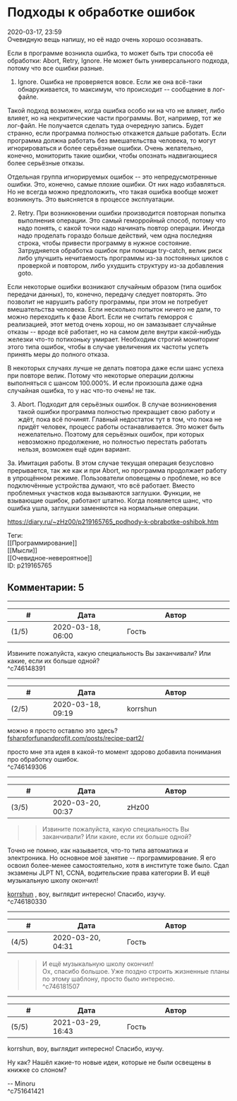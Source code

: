 Подходы к обработке ошибок
==========================

  
2020-03-17, 23:59  
 Очевидную вещь напишу, но её надо очень хорошо осознавать.   
   
 Если в программе возникла ошибка, то может быть три способа её обработки: Abort, Retry, Ignore. Не может быть универсального подхода, потому что все ошибки разные.   
   
 1. Ignore. Ошибка не проверяется вовсе. Если же она всё-таки обнаруживается, то максимум, что происходит -- сообщение в лог-файле.   
   
 Такой подход возможен, когда ошибка особо ни на что не влияет, либо влияет, но на некритические части программы. Вот, например, тот же лог-файл. Не получается сделать туда очередную запись. Будет странно, если программа полностью откажется дальше работать. Если программа должна работать без вмешательства человека, то могут игнорироваться и более серьёзные ошибки. Очень желательно, конечно, мониторить такие ошибки, чтобы опознать надвигающиеся более серьёзные отказы.   
   
 Отдельная группа игнорируемых ошибок -- это непредусмотренные ошибки. Это, конечно, самые плохие ошибки. От них надо избавляться. Но не всегда можно предположить, что такая ошибка вообще может возникнуть. Это выясняется в процессе эксплуатации.   
   
 2. Retry. При возникновении ошибки производится повторная попытка выполнения операции. Это самый геморройный способ, потому что надо понять, с какой точки надо начинать повтор операции. Иногда надо проделать гораздо больше действий, чем одна последняя строка, чтобы привести программу в нужное состояние. Затрудняется обработка ошибок при помощи try-catch, велик риск либо улучшить нечитаемость программы из-за постоянных циклов с проверкой и повтором, либо ухудшить структуру из-за добавления goto.   
   
 Если некоторые ошибки возникают случайным образом (типа ошибок передачи данных), то, конечно, передачу следует повторять. Это позволит не нарушить работу программы, при этом не потребует вмешательства человека. Если несколько попыток ничего не дали, то можно переходить к фазе Abort. Если не считать геморроя с реализацией, этот метод очень хорош, но он замазывает случайные отказы -- вроде всё работает, но на самом деле внутри какой-нибудь железки что-то потихоньку умирает. Необходим строгий мониторинг этого типа ошибок, чтобы в случае увеличения их частоты успеть принять меры до полного отказа.   
   
 В некоторых случаях лучше не делать повтора даже если шанс успеха при повторе велик. Потому что некоторые операции должны выполняться с шансом 100.000%. И если произошла даже одна случайная ошибка, то у нас что-то очень! не так.   
   
 3. Abort. Подходит для серьёзных ошибок. В случае возникновения такой ошибки программа полностью прекращает свою работу и ждёт, пока всё починят. Главный недостаток тут в том, что пока не придёт человек, процесс работы останавливается. Это может быть нежелательно. Поэтому для серьёзных ошибок, при которых невозможно продолжение, но полностью перестать работать нельзя, возможен ещё один вариант.   
   
 3a. Имитация работы. В этом случае текущая операция безусловно прерывается, так же как и при Abort, но программа продолжает работу в упрощённом режиме. Пользователи оповещены о проблеме, но все подключённые устройства думают, что всё работает. Вместо проблемных участков кода вызываются заглушки. Функции, не взывающие ошибок, работают штатно. Когда появляется шанс, что ошибка ушла, заглушки заменяются на нормальные операции.   
  
<https://diary.ru/~zHz00/p219165765_podhody-k-obrabotke-oshibok.htm>  
  
Теги:  
[[Программирование]]  
[[Мысли]]  
[[Очевидное-невероятное]]  
ID: p219165765  


Комментарии: 5
--------------

  


---



|         #         |              Дата              |                     Автор                     |           ID           |
| --- | --- | --- | --- |
| (1/5) | 2020-03-18, 06:00 | Гость | c746148391 |

  
 Извините пожалуйста, какую специальность Вы заканчивали? Или какие, если их больше одной?   
 ^c746148391

---



|         #         |              Дата              |                     Автор                     |           ID           |
| --- | --- | --- | --- |
| (2/5) | 2020-03-18, 09:19 | korrshun | c746149306 |

  
 можно я просто оставлю это здесь?   
  [fsharpforfunandprofit.com/posts/recipe-part2/](https://fsharpforfunandprofit.com/posts/recipe-part2/)    
   
 просто мне эта идея в какой-то момент здорово добавила понимания про обработку ошибок.   
 ^c746149306

---



|         #         |              Дата              |                     Автор                     |           ID           |
| --- | --- | --- | --- |
| (3/5) | 2020-03-20, 00:37 | zHz00 | c746180330 |

  
 >>Извините пожалуйста, какую специальность Вы заканчивали? Или какие, если их больше одной?   
   
 Точно не помню, как называется, что-то типа автоматика и электроника. Но основное моё занятие -- программирование. Я его освоил более-менее самостоятельно, хотя в институте тоже было. Cдал экзамены JLPT N1, CCNA, водительские права категории B. И ещё музыкальную школу окончил!   
   
  [korrshun](http://Igel-kun.diary.ru "kimi wo shiranai monogatari")  , воу, выглядит интересно! Спасибо, изучу.   
 ^c746180330

---



|         #         |              Дата              |                     Автор                     |           ID           |
| --- | --- | --- | --- |
| (4/5) | 2020-03-20, 04:31 | Гость | c746181507 |

  
 >> И ещё музыкальную школу окончил!   
 Ох, спасибо большое. Уже поздно строить жизненные планы по этому шаблону, просто было интересно.   
 ^c746181507

---



|         #         |              Дата              |                     Автор                     |           ID           |
| --- | --- | --- | --- |
| (5/5) | 2021-03-29, 16:43 | Гость | c751641421 |

  
  korrshun, воу, выглядит интересно! Спасибо, изучу.    
   
 Ну как? Нашёл какие-то новые идеи, которые не были освещены в книжке со слоном?   
   
 -- Minoru   
 ^c751641421
